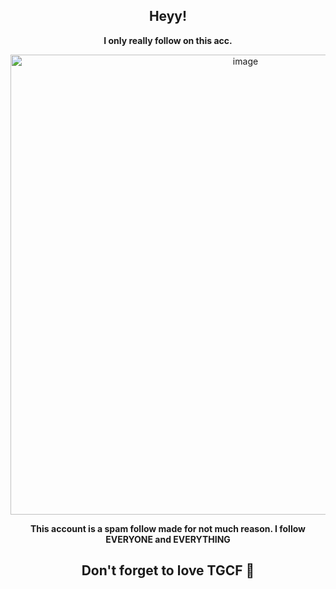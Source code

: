 <div align="center">

## Heyy!

**I only really follow on this acc.**

<img width="736" height="736" alt="image" src="https://github.com/user-attachments/assets/badca6b0-044a-4ce8-bb1e-60386667a208" />

**This account is a spam follow made for not much reason. I follow EVERYONE and EVERYTHING**

## Don't forget to love TGCF 🤑

<!--
**Xielian-3000/Xielian-3000** is a ✨ _special_ ✨ repository because its `README.md` (this file) appears on your GitHub profile.

Here are some ideas to get you started:

- 🔭 I’m currently working on ...
- 🌱 I’m currently learning ...
- 👯 I’m looking to collaborate on ...
- 🤔 I’m looking for help with ...
- 💬 Ask me about ...
- 📫 How to reach me: ...
- 😄 Pronouns: ...
- ⚡ Fun fact: ...
-->
